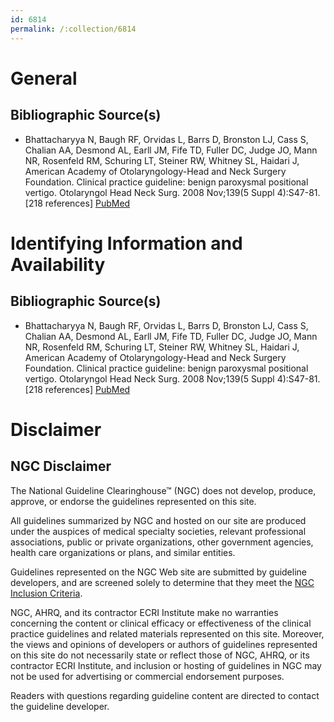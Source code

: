 ```yaml
---
id: 6814
permalink: /:collection/6814
---
```


# General

## Bibliographic Source(s)

- Bhattacharyya N, Baugh RF, Orvidas L, Barrs D, Bronston LJ, Cass S, Chalian AA, Desmond AL, Earll JM, Fife TD, Fuller DC, Judge JO, Mann NR, Rosenfeld RM, Schuring LT, Steiner RW, Whitney SL, Haidari J, American Academy of Otolaryngology-Head and Neck Surgery Foundation. Clinical practice guideline: benign paroxysmal positional vertigo. Otolaryngol Head Neck Surg. 2008 Nov;139(5 Suppl 4):S47-81. [218 references] [ PubMed ](http://www.ncbi.nlm.nih.gov/entrez/query.fcgi?cmd=Retrieve&db=pubmed&dopt=Abstract&list_uids=18973840)

# Identifying Information and Availability

## Bibliographic Source(s)

- Bhattacharyya N, Baugh RF, Orvidas L, Barrs D, Bronston LJ, Cass S, Chalian AA, Desmond AL, Earll JM, Fife TD, Fuller DC, Judge JO, Mann NR, Rosenfeld RM, Schuring LT, Steiner RW, Whitney SL, Haidari J, American Academy of Otolaryngology-Head and Neck Surgery Foundation. Clinical practice guideline: benign paroxysmal positional vertigo. Otolaryngol Head Neck Surg. 2008 Nov;139(5 Suppl 4):S47-81. [218 references] [ PubMed ](http://www.ncbi.nlm.nih.gov/entrez/query.fcgi?cmd=Retrieve&db=pubmed&dopt=Abstract&list_uids=18973840)

# Disclaimer

## NGC Disclaimer

The National Guideline Clearinghouse™ (NGC) does not develop, produce, approve, or endorse the guidelines represented on this site.

All guidelines summarized by NGC and hosted on our site are produced under the auspices of medical specialty societies, relevant professional associations, public or private organizations, other government agencies, health care organizations or plans, and similar entities.

Guidelines represented on the NGC Web site are submitted by guideline developers, and are screened solely to determine that they meet the [NGC Inclusion Criteria](/help-and-about/summaries/inclusion-criteria).

NGC, AHRQ, and its contractor ECRI Institute make no warranties concerning the content or clinical efficacy or effectiveness of the clinical practice guidelines and related materials represented on this site. Moreover, the views and opinions of developers or authors of guidelines represented on this site do not necessarily state or reflect those of NGC, AHRQ, or its contractor ECRI Institute, and inclusion or hosting of guidelines in NGC may not be used for advertising or commercial endorsement purposes.

Readers with questions regarding guideline content are directed to contact the guideline developer.


